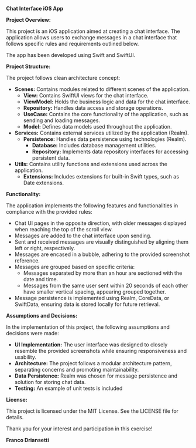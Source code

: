 **Chat Interface iOS App**

**Project Overview:**

This project is an iOS application aimed at creating a chat interface. The application allows users to exchange messages in a chat interface that follows specific rules and requirements outlined below.

The app has been developed using Swift and SwiftUI.

**Project Structure:**

The project follows clean architecture concept:

-   **Scenes:** Contains modules related to different scenes of the application. 
    -   **View:** Contains SwiftUI views for the chat interface.
    -   **ViewModel:** Holds the business logic and data for the chat interface.
    -   **Repository:** Handles data access and storage operations.
    -   **UseCase:** Contains the core functionality of the application, such as sending and loading messages.
    -   **Model:** Defines data models used throughout the application.
-   **Services:** Contains external services utilized by the application (Realm).
    -   **Persistence:** Handles data persistence using technologies (Realm).
        -   **Database:** Includes database management utilities.
        -   **Repository:** Implements data repository interfaces for accessing persistent data.
-   **Utils:** Contains utility functions and extensions used across the application.
    -   **Extensions:** Includes extensions for built-in Swift types, such as Date extensions.

**Functionality:**

The application implements the following features and functionalities in compliance with the provided rules:

-   Chat UI pages in the opposite direction, with older messages displayed when reaching the top of the scroll view.
-   Messages are added to the chat interface upon sending.
-   Sent and received messages are visually distinguished by aligning them left or right, respectively.
-   Messages are encased in a bubble, adhering to the provided screenshot reference.
-   Messages are grouped based on specific criteria:
    -   Messages separated by more than an hour are sectioned with the date and time.
    -   Messages from the same user sent within 20 seconds of each other have smaller vertical spacing, appearing grouped together.
-   Message persistence is implemented using Realm, CoreData, or SwiftData, ensuring data is stored locally for future retrieval.

**Assumptions and Decisions:**

In the implementation of this project, the following assumptions and decisions were made:

-   **UI Implementation:** The user interface was designed to closely resemble the provided screenshots while ensuring responsiveness and usability.
-   **Architecture:** The project follows a modular architecture pattern, separating concerns and promoting maintainability.
-   **Data Persistence:** Realm was chosen for message persistence and solution for storing chat data.
-   **Testing:** An example of unit tests is included 


**License:**

This project is licensed under the MIT License. See the LICENSE file for details.

Thank you for your interest and participation in this exercise!

**Franco Driansetti**
